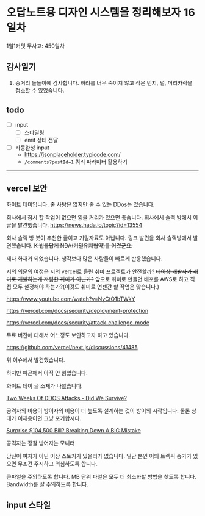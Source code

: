 # 오답노트용 디자인 시스템을 정리해보자 16일차

1일1커밋 무사고: 450일차

## 감사일기

1. 중거리 돌돌이에 감사합니다. 허리를 너무 숙이지 않고 작은 먼지, 털, 머리카락을 청소할 수 있었습니다.

## todo

- [ ] input
  - [ ] 스타일링
  - [ ] emit 상태 전달
- [ ] 자동완성 input
  - https://jsonplaceholder.typicode.com/
  - `/comments?postId=1` 쿼리 파라미터 활용하기

---

## vercel 보안

화이트 데이입니다. 줄 사탕은 없지만 줄 수 있는 DDos는 있습니다.

회사에서 잠시 할 작업이 없으면 읽을 거리가 있으면 좋습니다. 회사에서 슬랙 방에서 이 글을 발견했습니다. https://news.hada.io/topic?id=13554

회사 슬랙 방 봇이 추천한 글이고 기밀자료도 아닙니다. 링크 발견을 회사 슬랙방에서 발견했습니다. ~~K 법률답게 NDA(기밀유지협약)를 어겼군요.~~

꽤나 화재가 되었습니다. 생각보다 많은 사람들이 빠르게 반응했습니다.

저의 의문의 여정은 저의 vercel로 올린 취미 프로젝트가 안전할까? ~~더이상 개발자가 취미로 개발하는게 저렴한 취미가 아닌가?~~ 앞으로 취미로 만들면 배포를 AWS로 하고 직접 모두 설정해야 하는가?(이것도 취미로 언젠간 할 작업은 맞습니다.)

https://www.youtube.com/watch?v=NyCtO1bTWkY

https://vercel.com/docs/security/deployment-protection

https://vercel.com/docs/security/attack-challenge-mode

무료 버전에 대해서 어느정도 보안하고자 하고 있습니다.

https://github.com/vercel/next.js/discussions/41485

위 이슈에서 발견했습니다.

하지만 피곤해서 아직 안 읽었습니다.

화이트 데이 글 소재가 나왔습니다.

[Two Weeks Of DDOS Attacks - Did We Survive?](https://www.youtube.com/watch?v=U3fycWWA1tg)

공격자의 비용이 방어자의 비용이 더 높도록 설계하는 것이 방어의 시작입니다. 물론 상대가 이재용이면 그냥 포기합시다.

[Surprise $104,500 Bill? Breaking Down A BIG Mistake](https://www.youtube.com/watch?v=mi9IDtgS6hc)

공격자는 정찰 방어자는 모니터

당신이 여자가 아닌 이상 스토커가 있을리가 없습니다. 일단 본인 이외 트렉픽 증가가 있으면 무조건 주시하고 의심하도록 합니다. 

큰파일을 주의하도록 합니다. MB 단위 파일은 모두 더 최소화할 방법을 찾도록 합니다. Bandwidth를 잘 주의하도록 합니다.

## input 스타일
